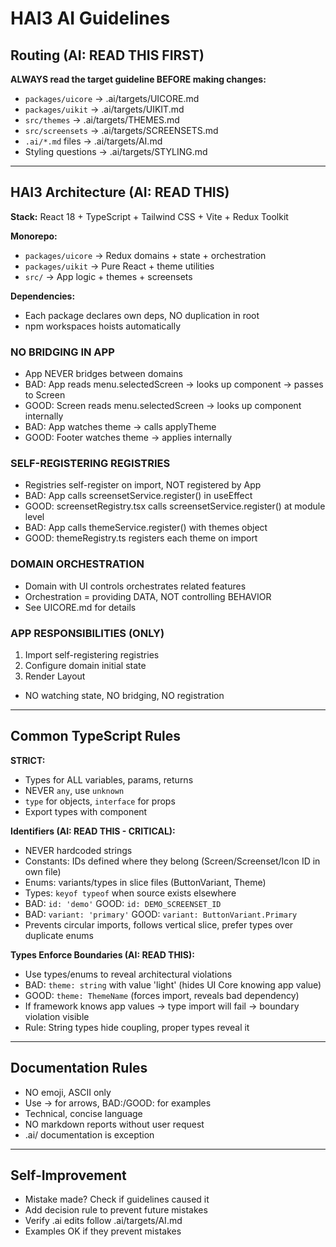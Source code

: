 # HAI3 AI Guidelines

## Routing (AI: READ THIS FIRST)

**ALWAYS read the target guideline BEFORE making changes:**

- `packages/uicore` -> .ai/targets/UICORE.md
- `packages/uikit` -> .ai/targets/UIKIT.md
- `src/themes` -> .ai/targets/THEMES.md
- `src/screensets` -> .ai/targets/SCREENSETS.md
- `.ai/*.md` files -> .ai/targets/AI.md
- Styling questions -> .ai/targets/STYLING.md

---

## HAI3 Architecture (AI: READ THIS)

**Stack:** React 18 + TypeScript + Tailwind CSS + Vite + Redux Toolkit

**Monorepo:**
- `packages/uicore` -> Redux domains + state + orchestration
- `packages/uikit` -> Pure React + theme utilities
- `src/` -> App logic + themes + screensets

**Dependencies:**
- Each package declares own deps, NO duplication in root
- npm workspaces hoists automatically

### NO BRIDGING IN APP
- App NEVER bridges between domains
- BAD: App reads menu.selectedScreen -> looks up component -> passes to Screen
- GOOD: Screen reads menu.selectedScreen -> looks up component internally
- BAD: App watches theme -> calls applyTheme
- GOOD: Footer watches theme -> applies internally

### SELF-REGISTERING REGISTRIES
- Registries self-register on import, NOT registered by App
- BAD: App calls screensetService.register() in useEffect
- GOOD: screensetRegistry.tsx calls screensetService.register() at module level
- BAD: App calls themeService.register() with themes object
- GOOD: themeRegistry.ts registers each theme on import

### DOMAIN ORCHESTRATION
- Domain with UI controls orchestrates related features
- Orchestration = providing DATA, NOT controlling BEHAVIOR
- See UICORE.md for details

### APP RESPONSIBILITIES (ONLY)
1. Import self-registering registries
2. Configure domain initial state
3. Render Layout
- NO watching state, NO bridging, NO registration

---

## Common TypeScript Rules

**STRICT:**
- Types for ALL variables, params, returns
- NEVER `any`, use `unknown`
- `type` for objects, `interface` for props
- Export types with component

**Identifiers (AI: READ THIS - CRITICAL):**
- NEVER hardcoded strings
- Constants: IDs defined where they belong (Screen/Screenset/Icon ID in own file)
- Enums: variants/types in slice files (ButtonVariant, Theme)
- Types: `keyof typeof` when source exists elsewhere
- BAD: `id: 'demo'` GOOD: `id: DEMO_SCREENSET_ID`
- BAD: `variant: 'primary'` GOOD: `variant: ButtonVariant.Primary`
- Prevents circular imports, follows vertical slice, prefer types over duplicate enums

**Types Enforce Boundaries (AI: READ THIS):**
- Use types/enums to reveal architectural violations
- BAD: `theme: string` with value 'light' (hides UI Core knowing app value)
- GOOD: `theme: ThemeName` (forces import, reveals bad dependency)
- If framework knows app values -> type import will fail -> boundary violation visible
- Rule: String types hide coupling, proper types reveal it

---

## Documentation Rules

- NO emoji, ASCII only
- Use -> for arrows, BAD:/GOOD: for examples
- Technical, concise language
- NO markdown reports without user request
- .ai/ documentation is exception

---

## Self-Improvement

- Mistake made? Check if guidelines caused it
- Add decision rule to prevent future mistakes
- Verify .ai edits follow .ai/targets/AI.md
- Examples OK if they prevent mistakes
